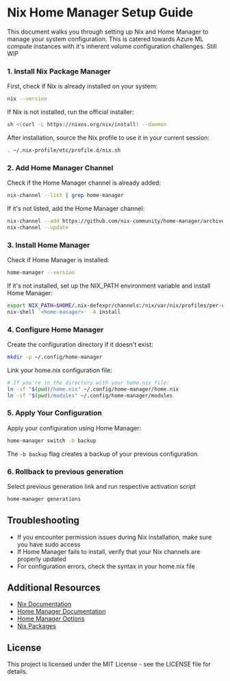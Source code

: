 # Nix Home Manager Setup Guide

This document walks you through setting up Nix and Home Manager to manage your system configuration. This is catered towards Azure ML compute instances with it's inherent volume configuration challenges. Still WIP


### 1. Install Nix Package Manager

First, check if Nix is already installed on your system:

```bash
nix --version
```

If Nix is not installed, run the official installer:

```bash
sh <(curl -L https://nixos.org/nix/install) --daemon
```

After installation, source the Nix profile to use it in your current session:

```bash
. ~/.nix-profile/etc/profile.d/nix.sh
```

### 2. Add Home Manager Channel

Check if the Home Manager channel is already added:

```bash
nix-channel --list | grep home-manager
```

If it's not listed, add the Home Manager channel:

```bash
nix-channel --add https://github.com/nix-community/home-manager/archive/master.tar.gz home-manager
nix-channel --update
```

### 3. Install Home Manager

Check if Home Manager is installed:

```bash
home-manager --version
```

If it's not installed, set up the NIX_PATH environment variable and install Home Manager:

```bash
export NIX_PATH=$HOME/.nix-defexpr/channels:/nix/var/nix/profiles/per-user/root/channels${NIX_PATH:+:$NIX_PATH}
nix-shell '<home-manager>' -A install
```

### 4. Configure Home Manager

Create the configuration directory if it doesn't exist:

```bash
mkdir -p ~/.config/home-manager
```

Link your home.nix configuration file:

```bash
# If you're in the directory with your home.nix file:
ln -sf "$(pwd)/home.nix" ~/.config/home-manager/home.nix
ln -sf "$(pwd)/modules" ~/.config/home-manager/modules
```

### 5. Apply Your Configuration

Apply your configuration using Home Manager:

```bash
home-manager switch -b backup
```

The `-b backup` flag creates a backup of your previous configuration.

### 6. Rollback to previous generation

Select previous generation link and run respective activation script

```bash
home-manager generations 
```

## Troubleshooting

- If you encounter permission issues during Nix installation, make sure you have sudo access
- If Home Manager fails to install, verify that your Nix channels are properly updated
- For configuration errors, check the syntax in your home.nix file

## Additional Resources

- [Nix Documentation](https://nixos.org/manual/nix/stable/)
- [Home Manager Documentation](https://nix-community.github.io/home-manager/)
- [Home Manager Options](https://nix-community.github.io/home-manager/options.html)
- [Nix Packages](https://search.nixos.org/packages)

## License

This project is licensed under the MIT License - see the LICENSE file for details.
